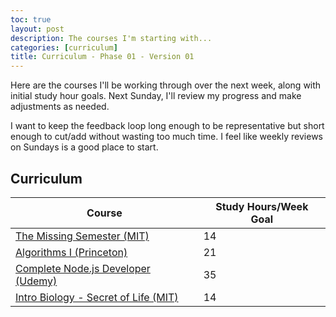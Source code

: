 ```yaml
---
toc: true
layout: post
description: The courses I'm starting with...
categories: [curriculum]
title: Curriculum - Phase 01 - Version 01
---
```

Here are the courses I'll be working through over the next week, along with initial study hour goals. Next Sunday, I'll review my progress and make adjustments as needed. 

I want to keep the feedback loop long enough to be representative but short enough to cut/add without wasting too much time. I feel like weekly reviews on Sundays is a good place to start. 

## Curriculum
| Course    | Study Hours/Week Goal |
| --------- | --------------------- |
| [The Missing Semester (MIT)](https://missing.csail.mit.edu/) | 14 |
| [Algorithms I (Princeton)](https://www.coursera.org/learn/algorithms-part1)| 21 |
| [Complete Node.js Developer (Udemy)](https://www.udemy.com/course/the-complete-nodejs-developer-course-2/) | 35 |
| [Intro Biology - Secret of Life (MIT)](https://www.edx.org/course/introduction-to-biology-the-secret-of-life-3) | 14 |


